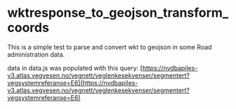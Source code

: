 # wktresponse_to_geojson_transform_coords

This is a simple test to parse and convert wkt to geojson in some Road administration data.

data in data.js was populated with this query:
[https://nvdbapiles-v3.atlas.vegvesen.no/vegnett/veglenkesekvenser/segmentert?vegsystemreferanse=E6](https://nvdbapiles-v3.atlas.vegvesen.no/vegnett/veglenkesekvenser/segmentert?vegsystemreferanse=E6)
